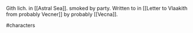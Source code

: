 Gith lich. 
in [[Astral Sea]].
smoked by party.
Written to in [[Letter to Vlaakith from probably Vecner]] by probably [[Vecna]].

#characters